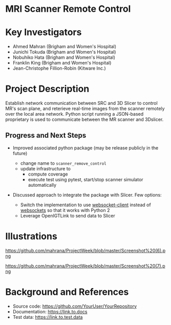 # MRI Scanner Remote Control

# Key Investigators
- Ahmed Mahran (Brigham and Women's Hospital)
- Junichi Tokuda (Brigham and Women's Hospital)
- Nobuhiko Hata  (Brigham and Women's Hospital) 
- Franklin King (Brigham and Women's Hospital)
- Jean-Christophe Fillion-Robin (Kitware Inc.)

# Project Description
Establish network communication between SRC and 3D Slicer to control MR's scan plane, and reterieve real-time images from the scanner remotely over the local area network.
Python script running a JSON-based proprietary is used to communicate between the MR scanner and 3Dslicer.

<!--
## Objective
1. Establish Communication between MRI simulator and 3Dslicer 
2. Use volume reslice driver to Set a new scan position and orientation
3. Reterieve DICOM images from simulator to 3Dslicer

## Approach and Plan

1. Define coordinate sytem of scanner
2. Apply transform to convert from RAS To Scanner Coordinates (LPS)
3. create needle model and use Volume Reslice Driver module to define a new orientation. Send coordinates to simulator

-->

## Progress and Next Steps

* Improved associated python package (may be release publicly in the future)
  * change name to `scanner_remove_control`
  * update infrastructure to
    * compute coverage
    * execute test using pytest, start/stop scanner simulator automatically
    
* Discussed approach to integrate the package with Slicer. Few options:
  * Switch the implementation to use [websocket-client](https://github.com/websocket-client/websocket-client) instead of [websockets](https://pypi.org/project/websockets/) so that it works with Python 2
  * Leverage OpenIGTLink to send data to Slicer

<!--Describe progress and next steps in a few bullet points as you are making progress.-->

# Illustrations

https://github.com/mahrana/ProjectWeek/blob/master/Screenshot%20(6).png

https://github.com/mahrana/ProjectWeek/blob/master/Screenshot%20(7).png

# Background and References

<!--Use this space for information that may help people better understand your project, like links to papers, source code, or data.-->

- Source code: https://github.com/YourUser/YourRepository
- Documentation: https://link.to.docs
- Test data: https://link.to.test.data
